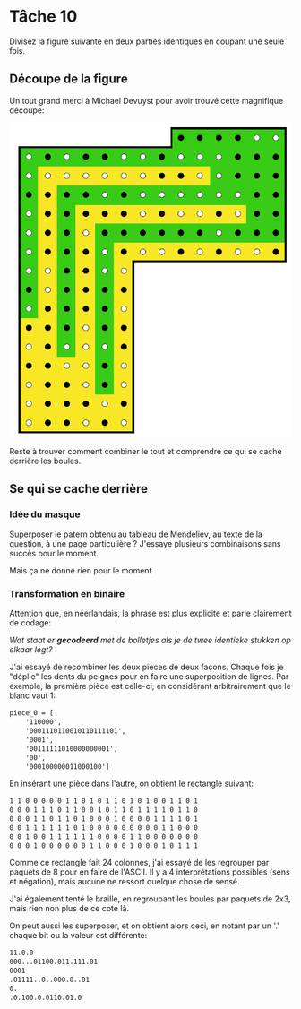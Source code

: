 # Tâche 10

Divisez la figure suivante en deux parties identiques en coupant une seule fois.


## Découpe de la figure

Un tout grand merci à Michael Devuyst pour avoir trouvé cette magnifique découpe:

![Slices](10-Slices.png)

Reste à trouver comment combiner le tout et comprendre ce qui se cache derrière les boules.

## Se qui se cache derrière

### Idée du masque

Superposer le patern obtenu au tableau de Mendeliev, au texte de la question, à une page particulière ? J'essaye plusieurs combinaisons sans succès pour le moment.

Mais ça ne donne rien pour le moment

### Transformation en binaire

Attention que, en néerlandais, la phrase est plus explicite et parle clairement de codage:

*Wat staat er **gecodeerd** met de bolletjes als je de twee identieke stukken op elkaar legt?*

J'ai essayé de recombiner les deux pièces de deux façons. Chaque fois je "déplie" les dents du peignes pour en faire une superposition de lignes. Par exemple, la première pièce est celle-ci, en considérant arbitrairement que le blanc vaut 1:

```
piece_0 = [
    '110000',
    '0001110110010110111101',
    '0001',
    '00111111010000000001',
    '00',
    '000100000011000100']
```

En insérant une pièce dans l'autre, on obtient le rectangle suivant:

```
1 1 0 0 0 0 0 1 1 0 1 0 1 1 0 1 0 1 0 0 1 1 0 1
0 0 0 1 1 1 0 1 1 0 0 1 0 1 1 0 1 1 1 1 0 1 1 0
0 0 0 1 1 0 1 1 0 1 0 0 0 1 0 0 0 0 1 1 1 1 0 1
0 0 1 1 1 1 1 1 0 1 0 0 0 0 0 0 0 0 0 1 1 0 0 0
0 0 1 0 0 1 1 1 1 1 1 0 0 0 0 1 1 0 0 0 0 0 0 0
0 0 0 1 0 0 0 0 0 0 1 1 0 0 0 1 0 0 0 1 0 1 1 1
```

Comme ce rectangle fait 24 colonnes, j'ai essayé de les regrouper par paquets de 8 pour en faire de l'ASCII. Il y a 4 interprétations possibles  (sens et négation), mais aucune ne ressort quelque chose de sensé.

J'ai également tenté le braille, en regroupant les boules par paquets de 2x3, mais rien non plus de ce coté là.



On peut aussi les superposer, et on obtient alors ceci, en notant par un '.' chaque bit ou la valeur est différente:

```
11.0.0
000...01100.011.111.01
0001
.01111..0..000.0..01
0.
.0.100.0.0110.01.0
```




